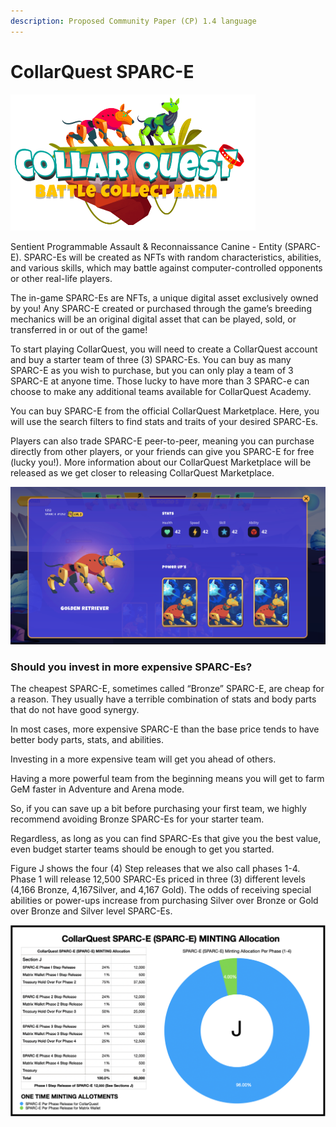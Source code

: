 ```yaml
---
description: Proposed Community Paper (CP) 1.4 language
---
```


# CollarQuest SPARC-E

![CollarQuest a Metaverse Play2Earn Ecosystem](../../.gitbook/assets/CollarQuest-SM.png)

Sentient Programmable Assault & Reconnaissance Canine - Entity (SPARC-E). SPARC-Es will be created as NFTs with random characteristics, abilities, and various skills, which may battle against computer-controlled opponents or other real-life players.

The in-game SPARC-Es are NFTs, a unique digital asset exclusively owned by you! Any SPARC-E created or purchased through the game’s breeding mechanics will be an original digital asset that can be played, sold, or transferred in or out of the game!

To start playing CollarQuest, you will need to create a CollarQuest account and buy a starter team of three (3) SPARC-Es. You can buy as many SPARC-E as you wish to purchase, but you can only play a team of 3 SPARC-E at anyone time. Those lucky to have more than 3 SPARC-e can choose to make any additional teams available for CollarQuest Academy.

You can buy SPARC-E from the official CollarQuest Marketplace. Here, you will use the search filters to find stats and traits of your desired SPARC-Es.

Players can also trade SPARC-E peer-to-peer, meaning you can purchase directly from other players, or your friends can give you SPARC-E for free (lucky you!). More information about our CollarQuest Marketplace will be released as we get closer to releasing CollarQuest Marketplace.

![SPARC-E STATS](../../.gitbook/assets/SPARC-E.png)

### Should you invest in more expensive SPARC-Es?

The cheapest SPARC-E, sometimes called “Bronze” SPARC-E, are cheap for a reason. They usually have a terrible combination of stats and body parts that do not have good synergy.

In most cases, more expensive SPARC-E than the base price tends to have better body parts, stats, and abilities.

Investing in a more expensive team will get you ahead of others.

Having a more powerful team from the beginning means you will get to farm GeM faster in Adventure and Arena mode.

So, if you can save up a bit before purchasing your first team, we highly recommend avoiding Bronze SPARC-Es for your starter team.

Regardless, as long as you can find SPARC-Es that give you the best value, even budget starter teams should be enough to get you started.

Figure J shows the four (4) Step releases that we also call phases 1-4. Phase 1 will release 12,500 SPARC-Es priced in three (3) different levels (4,166 Bronze, 4,167Silver, and 4,167 Gold). The odds of receiving special abilities or power-ups increase from purchasing Silver over Bronze or Gold over Bronze and Silver level SPARC-Es.

![Figure J (Subject to change)](<../../.gitbook/assets/SPARC-E Minting.png>)
